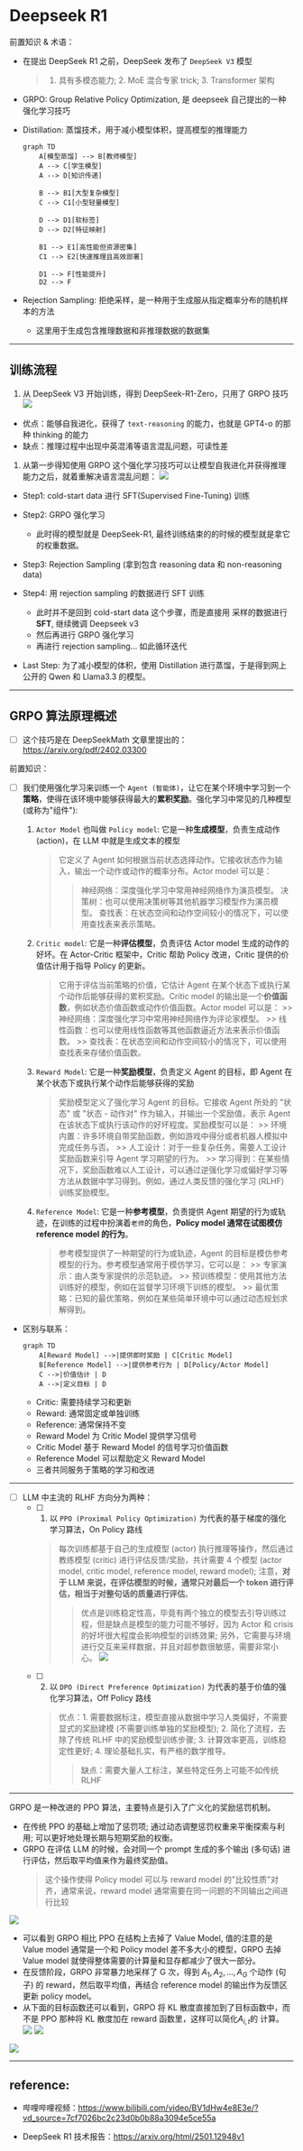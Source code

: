 # Deepseek R1

前置知识 & 术语：
- 在提出 DeepSeek R1 之前，DeepSeek 发布了 `DeepSeek V3` 模型
    > 1. 具有多模态能力; 2. MoE 混合专家 trick; 3. Transformer 架构 
- GRPO: Group Relative Policy Optimization, 是 deepseek 自己提出的一种强化学习技巧

- Distillation: 蒸馏技术，用于减小模型体积，提高模型的推理能力
    ```mermaid
    graph TD
        A[模型蒸馏] --> B[教师模型]
        A --> C[学生模型]
        A --> D[知识传递]

        B --> B1[大型复杂模型]
        C --> C1[小型轻量模型]
        
        D --> D1[软标签]
        D --> D2[特征映射]
        
        B1 --> E1[高性能但资源密集]
        C1 --> E2[快速推理且高效部署]
        
        D1 --> F[性能提升]
        D2 --> F
    ```


- Rejection Sampling: 拒绝采样，是一种用于生成服从指定概率分布的随机样本的方法
    - 这里用于生成包含推理数据和非推理数据的数据集

---

## 训练流程
1. 从 DeepSeek V3 开始训练，得到 DeepSeek-R1-Zero，只用了 GRPO 技巧
![](notes_r1_images/R1_zero_train_1.png)
-  优点：能够自我进化，获得了 `text-reasoning` 的能力，也就是 GPT4-o 的那种 thinking 的能力
-  缺点：推理过程中出现中英混淆等语言混乱问题，可读性差

1. 从第一步得知使用 GRPO 这个强化学习技巧可以让模型自我进化并获得推理能力之后，就着重解决语言混乱问题：
![](notes_r1_images/R1_train_1.png)
- Step1: cold-start data 进行 SFT(Supervised Fine-Tuning) 训练
- Step2: GRPO 强化学习
  - 此时得的模型就是 DeepSeek-R1, 最终训练结束的的时候的模型就是拿它的权重数据。
- Step3: Rejection Sampling (拿到包含 reasoning data 和 non-reasoning data)
- Step4: 用 rejection sampling 的数据进行 SFT 训练
  - 此时并不是回到 cold-start data 这个步骤，而是直接用 采样的数据进行 **SFT**, 继续微调 Deepseek v3
  - 然后再进行 GRPO 强化学习
  - 再进行 rejection sampling... 如此循环迭代

- Last Step: 为了减小模型的体积，使用 Distillation 进行蒸馏，于是得到网上公开的 Qwen 和 Llama3.3 的模型。



---


## GRPO 算法原理概述
- [ ] 这个技巧是在 DeepSeekMath 文章里提出的：https://arxiv.org/pdf/2402.03300

前置知识：

- [ ] 我们使用强化学习来训练一个 `Agent (智能体)`，让它在某个环境中学习到一个**策略**，使得在该环境中能够获得最大的**累积奖励**。强化学习中常见的几种模型 (或称为"组件"): 
  1. `Actor Model` 也叫做 `Policy model`: 它是一种**生成模型**，负责生成动作 (action)，在 LLM 中就是生成文本的模型 
        > 它定义了 Agent 如何根据当前状态选择动作。它接收状态作为输入，输出一个动作或动作的概率分布。Actor model 可以是：
        >> 神经网络：深度强化学习中常用神经网络作为演员模型。
        >> 决策树：也可以使用决策树等其他机器学习模型作为演员模型。
        >> 查找表：在状态空间和动作空间较小的情况下，可以使用查找表来表示策略。

  2. `Critic model`: 它是一种**评估模型**，负责评估 Actor model 生成的动作的好坏。在 Actor-Critic 框架中，Critic 帮助 Policy 改进，Critic 提供的价值估计用于指导 Policy 的更新。
        > 它用于评估当前策略的价值，它估计 Agent 在某个状态下或执行某个动作后能够获得的累积奖励。Critic model 的输出是一个**价值函数**，例如状态价值函数或动作价值函数。Actor model 可以是：
            >> 神经网络：深度强化学习中常用神经网络作为评论家模型。
            >> 线性函数：也可以使用线性函数等其他函数逼近方法来表示价值函数。
            >> 查找表：在状态空间和动作空间较小的情况下，可以使用查找表来存储价值函数。

  3. `Reward Model`: 它是一种**奖励模型**，负责定义 Agent 的目标，即 Agent 在某个状态下或执行某个动作后能够获得的奖励
        > 奖励模型定义了强化学习 Agent 的目标。它接收 Agent 所处的 "状态" 或 "状态 - 动作对" 作为输入，并输出一个奖励值，表示 Agent 在该状态下或执行该动作的好坏程度。奖励模型可以是：
            >> 环境内置：许多环境自带奖励函数，例如游戏中得分或者机器人模拟中完成任务与否。
            >> 人工设计：对于一些复杂任务，需要人工设计奖励函数来引导 Agent 学习期望的行为。
            >> 学习得到：在某些情况下，奖励函数难以人工设计，可以通过逆强化学习或偏好学习等方法从数据中学习得到。例如，通过人类反馈的强化学习 (RLHF) 训练奖励模型。 

  4. `Reference Model`: 它是一种**参考模型**，负责提供 Agent 期望的行为或轨迹，在训练的过程中扮演着`老师`的角色，**Policy model 通常在试图模仿 reference model 的行为**。
        > 参考模型提供了一种期望的行为或轨迹，Agent 的目标是模仿参考模型的行为。参考模型通常用于模仿学习，它可以是：
            >> 专家演示：由人类专家提供的示范轨迹。
            >> 预训练模型：使用其他方法训练好的模型，例如在监督学习环境下训练的模型。
            >> 最优策略：已知的最优策略，例如在某些简单环境中可以通过动态规划求解得到。

- 区别与联系：
    ```mermaid
    graph TD
        A[Reward Model] -->|提供即时奖励 | C[Critic Model]
        B[Reference Model] -->|提供参考行为 | D[Policy/Actor Model]
        C -->|价值估计 | D
        A -->|定义目标 | D
    ```
    - Critic: 需要持续学习和更新
    - Reward: 通常固定或单独训练
    - Reference: 通常保持不变
    - Reward Model 为 Critic Model 提供学习信号
    - Critic Model 基于 Reward Model 的信号学习价值函数
    - Reference Model 可以帮助定义 Reward Model
    - 三者共同服务于策略的学习和改进



---



- [ ] LLM 中主流的 RLHF 方向分为两种：
    - [ ] 1. 以 `PPO (Proximal Policy Optimization)` 为代表的基于梯度的强化学习算法，On Policy 路线
      > 每次训练都基于自己的生成模型 (actor) 执行推理等操作，然后通过教练模型 (critic) 进行评估反馈/奖励，共计需要 4 个模型 (actor model, critic model, reference model, reward model); 注意，**对于 LLM 来说，在评估模型的时候，通常只对最后一个 token 进行评估，相当于对整句话的质量进行评估**。
      >> 优点是训练稳定性高，毕竟有两个独立的模型去引导训练过程，但是缺点是模型的能力可能不够好，因为 Actor 和 crisis 的好坏很大程度会影响模型的训练效果; 另外，它需要与环境进行交互来采样数据，并且对超参数很敏感，需要非常小心。
    ![](notes_r1_images/PPO算法.png)
    
    - [ ] 2. 以 `DPO (Direct Preference Optimization)` 为代表的基于价值的强化学习算法，Off Policy 路线
      > 优点：1. 需要数据标注，模型直接从数据中学习人类偏好，不需要显式的奖励建模 (不需要训练单独的奖励模型); 2. 简化了流程，去除了传统 RLHF 中的奖励模型训练步骤; 3. 计算效率更高，训练稳定性更好; 4. 理论基础扎实，有严格的数学推导。
      >> 缺点：需要大量人工标注，某些特定任务上可能不如传统 RLHF

---

GRPO 是一种改进的 PPO 算法，主要特点是引入了广义化的奖励惩罚机制。
  - 在传统 PPO 的基础上增加了惩罚项; 通过动态调整惩罚权重来平衡探索与利用; 可以更好地处理长期与短期奖励的权衡。
  - GRPO 在评估 LLM 的时候，会对同一个 prompt 生成的多个输出 (多句话) 进行评估，然后取平均值来作为最终奖励值。
    > 这个操作使得 Policy model 可以与 reward model 的"比较性质"对齐，通常来说，reward model 通常需要在同一问题的不同输出之间进行比较

![](notes_r1_images/GROP原理图.png)
- 可以看到 GRPO 相比 PPO 在结构上去掉了 Value Model, 值的注意的是 Value model 通常是一个和 Policy model 差不多大小的模型，GRPO 去掉 Value model 就使得整体需要的计算量和显存都减少了很大一部分。
- 在反馈阶段，GRPO 非常暴力地采样了 G 次，得到 $A_1, A_2, ..., A_G$ 个动作 (句子) 的 reward，然后取平均值，再结合 reference model 的输出作为反馈区更新 policy model。
- 从下面的目标函数还可以看到，GRPO 将 KL 散度直接加到了目标函数中，而不是 PPO 那种将 KL 散度加在 reward 函数里，这样可以简化$A_{i,t}$的 计算。
    ![](notes_r1_images/GRPO的目标函数.png)
    ![](notes_r1_images/GPPO的LK散度.png)


![](notes_r1_images/R1对产业的影响.png)

---

## reference:
- 哔哩哔哩视频：https://www.bilibili.com/video/BV1dHw4e8E3e/?vd_source=7cf7026bc2c23d0b0b88a3094e5ce55a

- DeepSeek R1 技术报告：https://arxiv.org/html/2501.12948v1
















